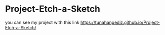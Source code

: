 # Project-Etch-a-Sketch
you can see my project with this link https://tunahangediz.github.io/Project-Etch-a-Sketch/
